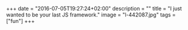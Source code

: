 +++
date = "2016-07-05T19:27:24+02:00"
description = ""
title = "I just wanted to be your last JS framework."
image = "l-442087.jpg"
tags = ["fun"]
+++

